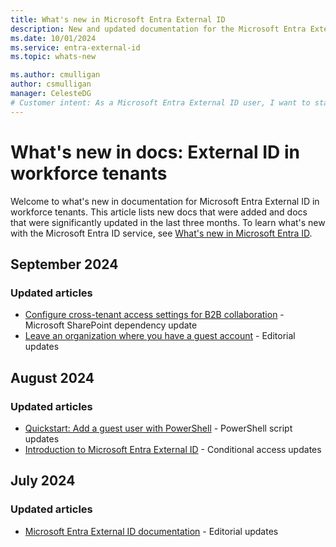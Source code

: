 ```yaml
---
title: What's new in Microsoft Entra External ID
description: New and updated documentation for the Microsoft Entra External ID.
ms.date: 10/01/2024
ms.service: entra-external-id
ms.topic: whats-new

ms.author: cmulligan
author: csmulligan
manager: CelesteDG
# Customer intent: As a Microsoft Entra External ID user, I want to stay updated on the new documentation and significant updates, so that I can stay informed about the changes and improvements in the service.
---
```


# What's new in docs: External ID in workforce tenants

Welcome to what's new in documentation for Microsoft Entra External ID in workforce tenants. This article lists new docs that were added and docs that were significantly updated in the last three months. To learn what's new with the Microsoft Entra ID service, see [What's new in Microsoft Entra ID](~/fundamentals/whats-new.md).

## September 2024

### Updated articles

- [Configure cross-tenant access settings for B2B collaboration](cross-tenant-access-settings-b2b-collaboration.yml) - Microsoft SharePoint dependency update
- [Leave an organization where you have a guest account](leave-the-organization.md) - Editorial updates

## August 2024

### Updated articles

- [Quickstart: Add a guest user with PowerShell](b2b-quickstart-invite-powershell.md) - PowerShell script updates
- [Introduction to Microsoft Entra External ID](external-identities-overview.md) - Conditional access updates

## July 2024

### Updated articles

- [Microsoft Entra External ID documentation](index.yml) - Editorial updates

